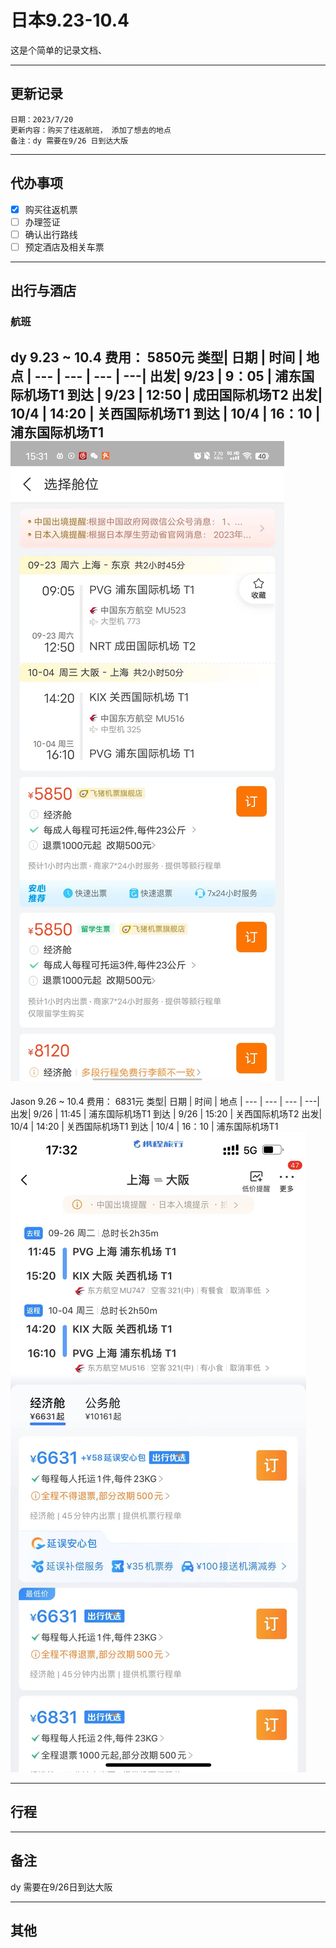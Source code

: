 # 日本9.23-10.4
这是个简单的记录文档、
***
## 更新记录
```
日期：2023/7/20 
更新内容：购买了往返航班， 添加了想去的地点
备注：dy 需要在9/26 日到达大版
```
***
## 代办事项
- [x] 购买往返机票
- [ ] 办理签证
- [ ] 确认出行路线
- [ ] 预定酒店及相关车票
***
## 出行与酒店
### 航班
dy 9.23 ~ 10.4  费用： 5850元
类型| 日期 | 时间 | 地点 | 
--- | --- | --- | ---|
出发| 9/23 | 9：05 | 浦东国际机场T1 
到达 | 9/23 | 12:50  | 成田国际机场T2 
出发| 10/4 | 14:20 | 关西国际机场T1 
到达 | 10/4 | 16：10 | 浦东国际机场T1 
![img](imgs\dy_flight.jpg)
---
Jason 9.26 ~ 10.4  费用： 6831元
类型| 日期 | 时间 | 地点 | 
--- | --- | --- | ---|
出发| 9/26 | 11:45 | 浦东国际机场T1 
到达 | 9/26 | 15:20  | 关西国际机场T2 
出发| 10/4 | 14:20 | 关西国际机场T1 
到达 | 10/4 | 16：10 | 浦东国际机场T1 
![img](imgs\jason_flight.jpg)
***
## 行程
***
## 备注
dy 需要在9/26日到达大阪
***
## 其他